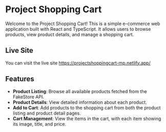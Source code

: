 
# Project Shopping Cart

Welcome to the Project Shopping Cart! This is a simple e-commerce web application built with React and TypeScript. It allows users to browse products, view product details, and manage a shopping cart.

## Live Site

You can visit the live site https://projectshoppingcart-mp.netlify.app/

## Features

- **Product Listing**: Browse all available products fetched from the FakeStore API.
- **Product Details**: View detailed information about each product.
- **Add to Cart**: Add products to the shopping cart from both the product listing and product detail pages.
- **Cart Management**: View the items in the cart, with each item showing its image, title, and price.
